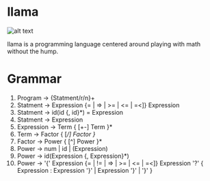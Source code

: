 # llama


![alt text](https://raw.githubusercontent.com/MasonJohnHawver42/llama/main/llama_logo.png)


llama is a programming language centered around playing with math without the hump.

# Grammar

1) Program -> {Statment/r/n}+
2) Statment -> Expression {= | => | >= | <= | =<]} Expression
3) Statment -> id(id {, id}*) = Expression
4) Statment -> Expression
5) Expression -> Term { [+-] Term }*
6) Term -> Factor { [*/] Factor }*
7) Factor -> Power { [^] Power }*
8) Power -> num | id | (Expression)
9) Power -> id(Expression {, Expression}*)
10) Power -> '{' Expression {= | != | => | >= | <= | =<]} Expression '?' { Expression : Expression '}' | Expression '}' | '}' }
